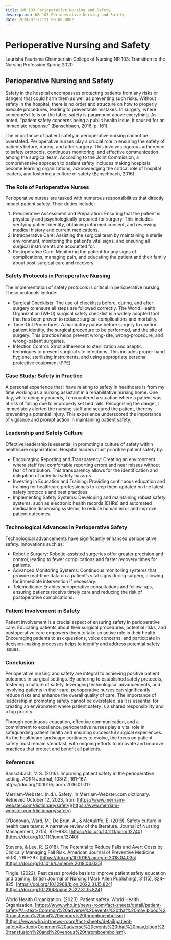 ```yaml
---
title: NR 103 Perioperative Nursing and Safety
description: NR 103 Perioperative Nursing and Safety
date: 2024-07-27T21:00:00.000Z
---
```


# Perioperative Nursing and Safety

Laurisha Faurisma
Chamberlain College of Nursing
NR 103: Transition to the Nursing Profession
Spring 2020

## Perioperative Nursing and Safety

Safety in the hospital encompasses protecting patients from any risks or dangers that could harm them as well as preventing such risks. Without safety in the hospital, there is no order and structure on how to properly execute procedures, leading to preventable mistakes. In surgery, where someone’s life is on the table, safety is paramount above everything. As noted, "patient safety concerns being a public health issue, it caused for an immediate response” (Banschbach, 2016, p. 161).

The importance of patient safety in perioperative nursing cannot be overstated. Perioperative nurses play a crucial role in ensuring the safety of patients before, during, and after surgery. This involves rigorous adherence to safety protocols, continuous monitoring, and effective communication among the surgical team. According to the Joint Commission, a comprehensive approach to patient safety includes making hospitals become learning organizations, acknowledging the critical role of hospital leaders, and fostering a culture of safety (Banschbach, 2016).

### The Role of Perioperative Nurses

Perioperative nurses are tasked with numerous responsibilities that directly impact patient safety. Their duties include:

1. Preoperative Assessment and Preparation: Ensuring that the patient is physically and psychologically prepared for surgery. This includes verifying patient identity, obtaining informed consent, and reviewing medical history and current medications.
2. Intraoperative Care: Assisting the surgical team by maintaining a sterile environment, monitoring the patient’s vital signs, and ensuring all surgical instruments are accounted for.
3. Postoperative Care: Monitoring the patient for any signs of complications, managing pain, and educating the patient and their family about post-surgical care and recovery.

### Safety Protocols in Perioperative Nursing

The implementation of safety protocols is critical in perioperative nursing. These protocols include:

* Surgical Checklists: The use of checklists before, during, and after surgery to ensure all steps are followed correctly. The World Health Organization (WHO) surgical safety checklist is a widely adopted tool that has been proven to reduce surgical complications and mortality.
* Time-Out Procedures: A mandatory pause before surgery to confirm patient identity, the surgical procedure to be performed, and the site of surgery. This practice helps prevent wrong-site, wrong-procedure, and wrong-patient surgeries.
* Infection Control: Strict adherence to sterilization and aseptic techniques to prevent surgical site infections. This includes proper hand hygiene, sterilizing instruments, and using appropriate personal protective equipment (PPE).

### Case Study: Safety in Practice

A personal experience that I have relating to safety in healthcare is from my time working as a nursing assistant in a rehabilitative nursing home. One day, while doing my rounds, I encountered a situation where a patient was at risk of falling due to improperly set bed rails. Recognizing the danger, I immediately alerted the nursing staff and secured the patient, thereby preventing a potential injury. This experience underscored the importance of vigilance and prompt action in maintaining patient safety.

### Leadership and Safety Culture

Effective leadership is essential in promoting a culture of safety within healthcare organizations. Hospital leaders must prioritize patient safety by:

* Encouraging Reporting and Transparency: Creating an environment where staff feel comfortable reporting errors and near misses without fear of retribution. This transparency allows for the identification and mitigation of potential safety hazards.
* Investing in Education and Training: Providing continuous education and training for healthcare professionals to keep them updated on the latest safety protocols and best practices.
* Implementing Safety Systems: Developing and maintaining robust safety systems, such as electronic health records (EHRs) and automated medication dispensing systems, to reduce human error and improve patient outcomes.

### Technological Advances in Perioperative Safety

Technological advancements have significantly enhanced perioperative safety. Innovations such as:

* Robotic Surgery: Robotic-assisted surgeries offer greater precision and control, leading to fewer complications and faster recovery times for patients.
* Advanced Monitoring Systems: Continuous monitoring systems that provide real-time data on a patient’s vital signs during surgery, allowing for immediate intervention if necessary.
* Telemedicine: Enables perioperative consultations and follow-ups, ensuring patients receive timely care and reducing the risk of postoperative complications.

### Patient Involvement in Safety

Patient involvement is a crucial aspect of ensuring safety in perioperative care. Educating patients about their surgical procedures, potential risks, and postoperative care empowers them to take an active role in their health. Encouraging patients to ask questions, voice concerns, and participate in decision-making processes helps to identify and address potential safety issues.

### Conclusion

Perioperative nursing and safety are integral to achieving positive patient outcomes in surgical settings. By adhering to established safety protocols, fostering a culture of safety, leveraging technological advancements, and involving patients in their care, perioperative nurses can significantly reduce risks and enhance the overall quality of care. The importance of leadership in promoting safety cannot be overstated, as it is essential for creating an environment where patient safety is a shared responsibility and a top priority.

Through continuous education, effective communication, and a commitment to excellence, perioperative nurses play a vital role in safeguarding patient health and ensuring successful surgical experiences. As the healthcare landscape continues to evolve, the focus on patient safety must remain steadfast, with ongoing efforts to innovate and improve practices that protect and benefit all patients.

### References

Banschbach, V. S. (2016). Improving patient safety in the perioperative setting. AORN Journal, 103(2), 161-167. https\://doi.org/10.1016/j.aorn.2016.01.017

Merriam-Webster. (n.d.). Safety. In Merriam-Webster.com dictionary. Retrieved October 12, 2023, from [https://www.merriam-webster.com/dictionary/safety](https://www.merriam-webster.com/dictionary/safety)

O’Donovan, Ward, M., De Brún, A., & McAuliffe, E. (2019). Safety culture in health care teams: A narrative review of the literature. Journal of Nursing Management, 27(5), 871–883. [https://doi.org/10.1111/jonm.12740](https://doi.org/10.1111/jonm.12740)

Stevens, & Lee, R. (2018). The Potential to Reduce Falls and Avert Costs by Clinically Managing Fall Risk. American Journal of Preventive Medicine, 55(3), 290–297. [https://doi.org/10.1016/j.amepre.2018.04.035](https://doi.org/10.1016/j.amepre.2018.04.035)

Tingle. (2022). Past cases provide basis to improve patient safety education and training. British Journal of Nursing (Mark Allen Publishing), 31(15), 824–825. [https://doi.org/10.12968/bjon.2022.31.15.824](https://doi.org/10.12968/bjon.2022.31.15.824)

World Health Organization. (2023). Patient safety. World Health Organization. [https://www.who.int/news-room/fact-sheets/detail/patient-safety#:\~:text=Common%20adverse%20events%20that%20may,blood%20transfusion%20and%20venous%20thromboembolism](https://www.who.int/news-room/fact-sheets/detail/patient-safety#:~:text=Common%20adverse%20events%20that%20may,blood%20transfusion%20and%20venous%20thromboembolism).
